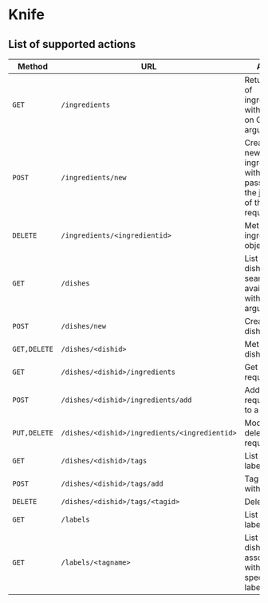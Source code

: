 # Knife

## List of supported actions
|Method|URL|Action|
|-|-|-|
|`GET`|`/ingredients`|Returns a list of ingredients, with search on GET arguments|
|`POST`|`/ingredients/new`|Creates a new ingredient, with data passed in the json field of the request|
|`DELETE`|`/ingredients/<ingredientid>`|Method on ingredient objects|
|`GET`|`/dishes`|List recorded dishes, search available with GET arguments|
|`POST`|`/dishes/new`|Create a new dish|
|`GET,DELETE`|`/dishes/<dishid>`|Methods on dish objects|
|`GET`|`/dishes/<dishid>/ingredients`|Get a dish's requirements|
|`POST`|`/dishes/<dishid>/ingredients/add`|Add a requirement to a recipe|
|`PUT,DELETE`|`/dishes/<dishid>/ingredients/<ingredientid>`|Modify or delete a requirement|
|`GET`|`/dishes/<dishid>/tags`|List a dish's labels|
|`POST`|`/dishes/<dishid>/tags/add`|Tag a dish with a label|
|`DELETE`|`/dishes/<dishid>/tags/<tagid>`|Delete a tag|
|`GET`|`/labels`|List available labels|
|`GET`|`/labels/<tagname>`|List the dishes associated with a specific label|
